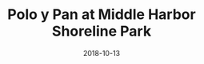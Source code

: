 ---
date: '2018-10-13'
artist: Polo y Pan
festival: Treasure Island
venue: Middle Harbor Shoreline Park
city: Oakland
state: CA
country: USA
price: $175.00
solo: 'No'
title: Polo y Pan at Middle Harbor Shoreline Park
slug: 2018-10-13-polo-y-pan
cover: ''
genre: ''
category: show
tags: []
created: 02/15/2019
artists:
  - Polo y Pan
openers: []
---